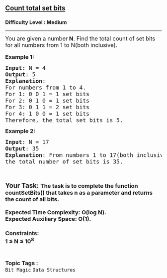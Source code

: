 <h2><a href="https://www.geeksforgeeks.org/problems/count-total-set-bits-1587115620/1?page=1&category=Bit%20Magic&sortBy=submissions">Count total set bits</a></h2><h3>Difficulty Level : Medium</h3><hr><div class="problems_problem_content__Xm_eO"><p><span style="font-size:18px">You are given a number<strong> N</strong>. Find the total count of set bits for all numbers from 1 to N(both inclusive).</span><br>
<br>
<span style="font-size:18px"><strong>Example 1:</strong></span></p>

<pre><span style="font-size:18px"><strong>Input</strong>: N = 4
<strong>Output</strong>: 5
<strong>Explanation</strong>:
For numbers from 1 to 4.
For 1: 0 0 1 = 1 set bits
For 2: 0 1 0 = 1 set bits
For 3: 0 1 1 = 2 set bits
For 4: 1 0 0 = 1 set bits
Therefore, the total set bits is 5.</span>
</pre>

<p><strong><span style="font-size:18px">Example 2:</span></strong></p>

<pre><span style="font-size:18px"><strong>Input</strong>: N = 17
<strong>Output</strong>: 35
<strong>Explanation</strong>: From numbers 1 to 17(both inclusive), 
the total number of set bits is 35.</span></pre>

<h2><br>
<strong>Your Task:&nbsp;</strong><span style="font-size:18px">The task is to complete the function <strong>countSetBits</strong>() that takes <strong>n </strong>as a parameter<strong> </strong>and returns the<strong> </strong>count of all bits.<br>
<br>
<strong>Expected Time Complexity:</strong>&nbsp;O(log N).<br>
<strong>Expected Auxiliary Space:</strong>&nbsp;O(1).</span><br>
<br>
<span style="font-size:18px"><strong>Constraints:</strong></span><br>
<span style="font-size:18px">1 ≤ N ≤ 10<sup>8</sup></span></h2>
</div><br><p><span style=font-size:18px><strong>Topic Tags : </strong><br><code>Bit Magic</code>&nbsp;<code>Data Structures</code>&nbsp;